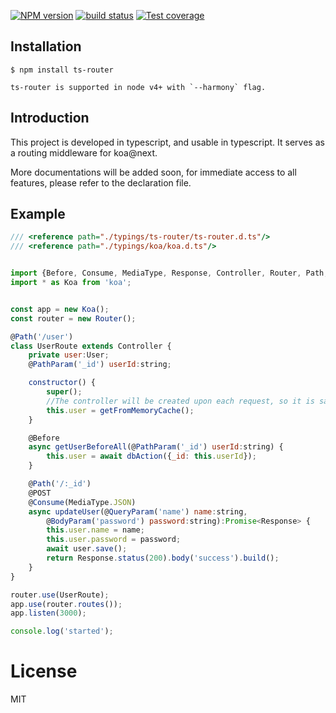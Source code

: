 
[![NPM version][npm-image]][npm-url]
[![build status][travis-image]][travis-url]
[![Test coverage][coveralls-image]][coveralls-url]

## Installation

```
$ npm install ts-router
```

    ts-router is supported in node v4+ with `--harmony` flag.

## Introduction

This project is developed in typescript, and usable in typescript. It serves as a routing middleware for koa@next.

More documentations will be added soon, for immediate access to all features, please refer to the declaration file.

## Example

```js
/// <reference path="./typings/ts-router/ts-router.d.ts"/>
/// <reference path="./typings/koa/koa.d.ts"/>


import {Before, Consume, MediaType, Response, Controller, Router, Path, POST, QueryParam, PathParam, BodyParam} from 'ts-router';
import * as Koa from 'koa';


const app = new Koa();
const router = new Router();

@Path('/user')
class UserRoute extends Controller {
    private user:User;
    @PathParam('_id') userId:string;

    constructor() {
        super();
        //The controller will be created upon each request, so it is safe to initialize variables here for all other routes.
        this.user = getFromMemoryCache();
    }

    @Before
    async getUserBeforeAll(@PathParam('_id') userId:string) {
        this.user = await dbAction({_id: this.userId});
    }

    @Path('/:_id')
    @POST
    @Consume(MediaType.JSON)
    async updateUser(@QueryParam('name') name:string,
        @BodyParam('password') password:string):Promise<Response> {
        this.user.name = name;
        this.user.password = password;
        await user.save();
        return Response.status(200).body('success').build();
    }
}

router.use(UserRoute);
app.use(router.routes());
app.listen(3000);

console.log('started');
```


# License

  MIT

[npm-image]: https://img.shields.io/npm/v/ts-router.svg?style=flat-square
[npm-url]: https://www.npmjs.com/package/ts-router
[travis-image]: https://img.shields.io/travis/joesonw/ts-router/master.svg?style=flat-square
[travis-url]: https://travis-ci.org/joesonw/ts-router
[coveralls-image]: https://img.shields.io/coveralls/joesonw/ts-router/master.svg?style=flat-square
[coveralls-url]: https://coveralls.io/r/joesonw/ts-router?branch=master
